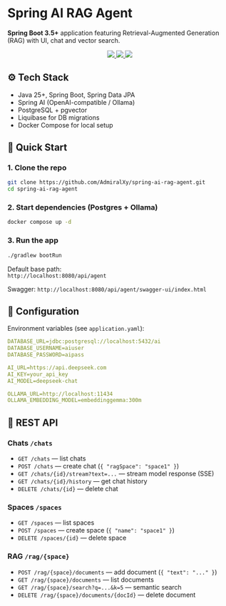 # Spring AI RAG Agent

**Spring Boot 3.5+** application featuring Retrieval-Augmented Generation (RAG) with UI, chat and vector search.

<p align="center">
  <a href="https://github.com/AdmiralXy/spring-ai-rag-agent">
    <img src="https://img.shields.io/badge/Backend-8A2BE2?style=for-the-badge">
  </a>
  <a href="https://github.com/AdmiralXy/spring-ai-rag-agent-ui">
    <img src="https://img.shields.io/badge/UI-8A2BE2?style=for-the-badge">
  </a>
  <a href="https://github.com/AdmiralXy/spring-ai-rag-agent-deploy">
    <img src="https://img.shields.io/badge/Deployment-FE7D37?style=for-the-badge">
  </a>
</p>

## ⚙️ Tech Stack

- Java 25+, Spring Boot, Spring Data JPA
- Spring AI (OpenAI-compatible / Ollama)
- PostgreSQL + pgvector
- Liquibase for DB migrations
- Docker Compose for local setup

## 🚀 Quick Start

### 1. Clone the repo
```bash
git clone https://github.com/AdmiralXy/spring-ai-rag-agent.git
cd spring-ai-rag-agent
```

### 2. Start dependencies (Postgres + Ollama)
```bash
docker compose up -d
```

### 3. Run the app
```bash
./gradlew bootRun
```
Default base path:  
`http://localhost:8080/api/agent`

Swagger:
`http://localhost:8080/api/agent/swagger-ui/index.html`

## 🔑 Configuration

Environment variables (see `application.yaml`):
```yaml
DATABASE_URL=jdbc:postgresql://localhost:5432/ai
DATABASE_USERNAME=aiuser
DATABASE_PASSWORD=aipass

AI_URL=https://api.deepseek.com
AI_KEY=your_api_key
AI_MODEL=deepseek-chat

OLLAMA_URL=http://localhost:11434
OLLAMA_EMBEDDING_MODEL=embeddinggemma:300m
```

## 📡 REST API

### Chats `/chats`
- `GET /chats` — list chats
- `POST /chats` — create chat (`{ "ragSpace": "space1" }`)
- `GET /chats/{id}/stream?text=...` — stream model response (SSE)
- `GET /chats/{id}/history` — get chat history
- `DELETE /chats/{id}` — delete chat

### Spaces `/spaces`
- `GET /spaces` — list spaces
- `POST /spaces` — create space (`{ "name": "space1" }`)
- `DELETE /spaces/{id}` — delete space

### RAG `/rag/{space}`
- `POST /rag/{space}/documents` — add document (`{ "text": "..." }`)
- `GET /rag/{space}/documents` — list documents
- `GET /rag/{space}/search?q=...&k=5` — semantic search
- `DELETE /rag/{space}/documents/{docId}` — delete document
